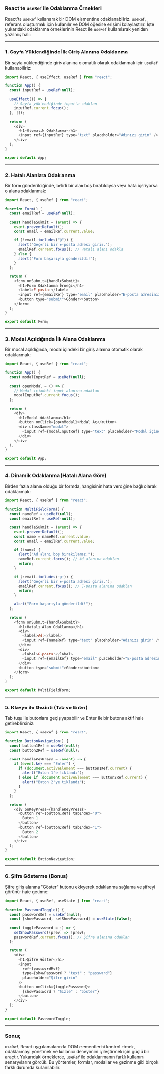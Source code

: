### **React'te `useRef` ile Odaklanma Örnekleri**

React'te `useRef` kullanarak bir DOM elementine odaklanabiliriz. `useRef`, referans oluşturmak için kullanılır ve DOM öğesine erişimi kolaylaştırır. İşte yukarıdaki odaklanma örneklerinin React ile `useRef` kullanılarak yeniden yazılmış hali:

---

### **1. Sayfa Yüklendiğinde İlk Giriş Alanına Odaklanma**

Bir sayfa yüklendiğinde giriş alanına otomatik olarak odaklanmak için `useRef` kullanabiliriz:

```javascript
import React, { useEffect, useRef } from "react";

function App() {
  const inputRef = useRef(null);

  useEffect(() => {
    // Sayfa yüklendiğinde input'a odaklan
    inputRef.current.focus();
  }, []);

  return (
    <div>
      <h1>Otomatik Odaklanma</h1>
      <input ref={inputRef} type="text" placeholder="Adınızı girin" />
    </div>
  );
}

export default App;
```

---

### **2. Hatalı Alanlara Odaklanma**

Bir form gönderildiğinde, belirli bir alan boş bırakıldıysa veya hata içeriyorsa o alana odaklanmak:

```javascript
import React, { useRef } from "react";

function Form() {
  const emailRef = useRef(null);

  const handleSubmit = (event) => {
    event.preventDefault();
    const email = emailRef.current.value;

    if (!email.includes("@")) {
      alert("Geçerli bir e-posta adresi girin.");
      emailRef.current.focus(); // Hatalı alanı odakla
    } else {
      alert("Form başarıyla gönderildi!");
    }
  };

  return (
    <form onSubmit={handleSubmit}>
      <h1>Form Odaklanma Örneği</h1>
      <label>E-posta:</label>
      <input ref={emailRef} type="email" placeholder="E-posta adresinizi girin" />
      <button type="submit">Gönder</button>
    </form>
  );
}

export default Form;
```

---

### **3. Modal Açıldığında İlk Alana Odaklanma**

Bir modal açıldığında, modal içindeki bir giriş alanına otomatik olarak odaklanmak:

```javascript
import React, { useRef } from "react";

function App() {
  const modalInputRef = useRef(null);

  const openModal = () => {
    // Modal içindeki input alanına odaklan
    modalInputRef.current.focus();
  };

  return (
    <div>
      <h1>Modal Odaklanma</h1>
      <button onClick={openModal}>Modal Aç</button>
      <div className="modal">
        <input ref={modalInputRef} type="text" placeholder="Modal içinde odaklan" />
      </div>
    </div>
  );
}

export default App;
```

---

### **4. Dinamik Odaklanma (Hatalı Alana Göre)**

Birden fazla alanın olduğu bir formda, hangisinin hata verdiğine bağlı olarak odaklanmak:

```javascript
import React, { useRef } from "react";

function MultiFieldForm() {
  const nameRef = useRef(null);
  const emailRef = useRef(null);

  const handleSubmit = (event) => {
    event.preventDefault();
    const name = nameRef.current.value;
    const email = emailRef.current.value;

    if (!name) {
      alert("Ad alanı boş bırakılamaz.");
      nameRef.current.focus(); // Ad alanına odaklan
      return;
    }

    if (!email.includes("@")) {
      alert("Geçerli bir e-posta adresi girin.");
      emailRef.current.focus(); // E-posta alanına odaklan
      return;
    }

    alert("Form başarıyla gönderildi!");
  };

  return (
    <form onSubmit={handleSubmit}>
      <h1>Hatalı Alan Odaklanma</h1>
      <div>
        <label>Ad:</label>
        <input ref={nameRef} type="text" placeholder="Adınızı girin" />
      </div>
      <div>
        <label>E-posta:</label>
        <input ref={emailRef} type="email" placeholder="E-posta adresinizi girin" />
      </div>
      <button type="submit">Gönder</button>
    </form>
  );
}

export default MultiFieldForm;
```

---

### **5. Klavye ile Gezinti (Tab ve Enter)**

Tab tuşu ile butonlara geçiş yapabilir ve Enter ile bir butonu aktif hale getirebilirsiniz:

```javascript
import React, { useRef } from "react";

function ButtonNavigation() {
  const button1Ref = useRef(null);
  const button2Ref = useRef(null);

  const handleKeyPress = (event) => {
    if (event.key === "Enter") {
      if (document.activeElement === button1Ref.current) {
        alert("Buton 1'e tıklandı");
      } else if (document.activeElement === button2Ref.current) {
        alert("Buton 2'ye tıklandı");
      }
    }
  };

  return (
    <div onKeyPress={handleKeyPress}>
      <button ref={button1Ref} tabIndex="0">
        Buton 1
      </button>
      <button ref={button2Ref} tabIndex="1">
        Buton 2
      </button>
    </div>
  );
}

export default ButtonNavigation;
```

---

### **6. Şifre Gösterme (Bonus)**

Şifre giriş alanına "Göster" butonu ekleyerek odaklanma sağlama ve şifreyi görünür hale getirme:

```javascript
import React, { useRef, useState } from "react";

function PasswordToggle() {
  const passwordRef = useRef(null);
  const [showPassword, setShowPassword] = useState(false);

  const togglePassword = () => {
    setShowPassword((prev) => !prev);
    passwordRef.current.focus(); // Şifre alanına odaklan
  };

  return (
    <div>
      <h1>Şifre Göster</h1>
      <input
        ref={passwordRef}
        type={showPassword ? "text" : "password"}
        placeholder="Şifre girin"
      />
      <button onClick={togglePassword}>
        {showPassword ? "Gizle" : "Göster"}
      </button>
    </div>
  );
}

export default PasswordToggle;
```

---

### **Sonuç**

`useRef`, React uygulamalarında DOM elementlerini kontrol etmek, odaklanmayı yönetmek ve kullanıcı deneyimini iyileştirmek için güçlü bir araçtır. Yukarıdaki örneklerde, `useRef` ile odaklanmanın farklı kullanım senaryolarını gördük. Bu yöntemler, formlar, modallar ve gezinme gibi birçok farklı durumda kullanılabilir.
